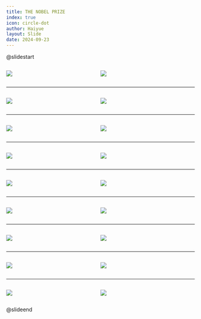 ```yaml
---
title: THE NOBEL PRIZE
index: true
icon: circle-dot
author: Haiyue
layout: Slide
date: 2024-09-23
---
```

 
@slidestart

<div style="display:flex">
<div style="flex:1">

![](/reading/english/Level-Z/THE%20NOBEL%20PRIZE/001.webp)
</div>
<div style="flex:1">

![](/reading/english/Level-Z/THE%20NOBEL%20PRIZE/002.webp)
</div>
</div>

---

<div style="display:flex">
<div style="flex:1">

![](/reading/english/Level-Z/THE%20NOBEL%20PRIZE/003.webp)
</div>
<div style="flex:1">

![](/reading/english/Level-Z/THE%20NOBEL%20PRIZE/004.webp)
</div>
</div>

---

<div style="display:flex">
<div style="flex:1">

![](/reading/english/Level-Z/THE%20NOBEL%20PRIZE/005.webp)
</div>
<div style="flex:1">

![](/reading/english/Level-Z/THE%20NOBEL%20PRIZE/006.webp)
</div>
</div>

---

<div style="display:flex">
<div style="flex:1">

![](/reading/english/Level-Z/THE%20NOBEL%20PRIZE/007.webp)
</div>
<div style="flex:1">

![](/reading/english/Level-Z/THE%20NOBEL%20PRIZE/008.webp)
</div>
</div>

---

<div style="display:flex">
<div style="flex:1">

![](/reading/english/Level-Z/THE%20NOBEL%20PRIZE/009.webp)
</div>
<div style="flex:1">

![](/reading/english/Level-Z/THE%20NOBEL%20PRIZE/010.webp)
</div>
</div>

---

<div style="display:flex">
<div style="flex:1">

![](/reading/english/Level-Z/THE%20NOBEL%20PRIZE/011.webp)
</div>
<div style="flex:1">

![](/reading/english/Level-Z/THE%20NOBEL%20PRIZE/012.webp)
</div>
</div>

---

<div style="display:flex">
<div style="flex:1">

![](/reading/english/Level-Z/THE%20NOBEL%20PRIZE/013.webp)
</div>
<div style="flex:1">

![](/reading/english/Level-Z/THE%20NOBEL%20PRIZE/014.webp)
</div>
</div>

---

<div style="display:flex">
<div style="flex:1">

![](/reading/english/Level-Z/THE%20NOBEL%20PRIZE/015.webp)
</div>
<div style="flex:1">

![](/reading/english/Level-Z/THE%20NOBEL%20PRIZE/016.webp)
</div>
</div>

---

<div style="display:flex">
<div style="flex:1">

![](/reading/english/Level-Z/THE%20NOBEL%20PRIZE/017.webp)
</div>
<div style="flex:1">

![](/reading/english/Level-Z/THE%20NOBEL%20PRIZE/018.webp)
</div>
</div>

@slideend